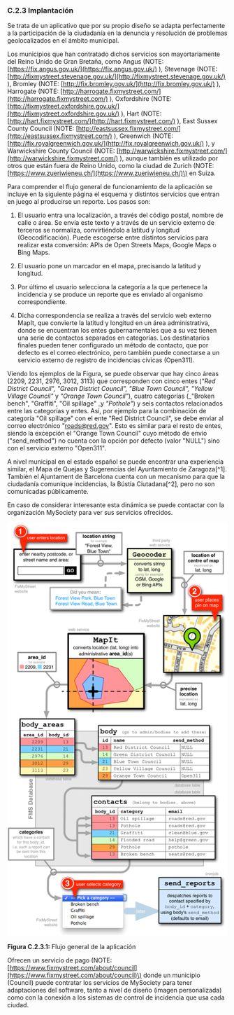 ### C.2.3 Implantación

Se trata de un aplicativo que por su propio diseño se adapta perfectamente a la participación de la ciudadanía en la denuncia y resolución de problemas geolocalizados en el ámbito municipal.

Los municipios que han contratado dichos servicios son mayortariamente  del Reino Unido de Gran Bretaña, como Angus \(NOTE:  [https://fix.angus.gov.uk/](https://fix.angus.gov.uk/) \), Stevenage \(NOTE:  [http://fixmystreet.stevenage.gov.uk/](http://fixmystreet.stevenage.gov.uk/) \), Bromley \(NOTE:  [http://fix.bromley.gov.uk/](http://fix.bromley.gov.uk/) \), Harrogate \(NOTE:  [http://harrogate.fixmystreet.com/](http://harrogate.fixmystreet.com/) \), Oxfordshire \(NOTE:  [http://fixmystreet.oxfordshire.gov.uk/](http://fixmystreet.oxfordshire.gov.uk/) \), Hart \(NOTE:  [http://hart.fixmystreet.com/](http://hart.fixmystreet.com/) \), East Sussex County Council \(NOTE:  [http://eastsussex.fixmystreet.com/](http://eastsussex.fixmystreet.com/) \), Greenwich \(NOTE:  [http://fix.royalgreenwich.gov.uk/](http://fix.royalgreenwich.gov.uk/) \), y Warwickshire County Council \(NOTE:  [http://warwickshire.fixmystreet.com/](http://warwickshire.fixmystreet.com/) \), aunque también es utilizado por otros que están fuera de Reino Unido, como la ciudad de Zurich \(NOTE:  [https://www.zueriwieneu.ch/](https://www.zueriwieneu.ch/)\) en Suiza.

Para comprender el flujo general de funcionamiento de la aplicación se incluye en la siguiente página el esquema y distintos servicios que entran en juego al producirse un reporte. Los pasos son:

1. El usuario entra una localización, a través del código postal, nombre de calle o área. Se envía este texto y a través de un servicio externo de terceros se normaliza, convirtiéndolo a latitud y longitud \(Geocodificación\). Puede escogerse entre distintos servicios para realizar esta conversión: APIs de Open Streets Maps, Google Maps o Bing Maps.

2. El usuario pone un marcador en el mapa, precisando la latitud y longitud.

3. Por último el usuario selecciona la categoría a la que pertenece la incidencia y se produce un reporte que es enviado al organismo correspondiente.

4. Dicha correspondencia se realiza a través del servicio web externo MapIt, que convierte la latitud y longitud en un área administrativa, donde se encuentran los entes gubernamentales que a su vez tienen una serie de contactos separados en categorías. Los destinatarios finales pueden tener configurado un método de contacto, que por defecto es el correo electrónico, pero también puede conectarse a un servicio externo de registro de incidencias cívicas \(Open311\).

Viendo los ejemplos de la Figura, se puede observar que hay cinco áreas \(2209, 2231, 2976, 3012, 3113\) que corresponden con cinco entes \(_"Red District Council", "Green District Council", "Blue Town Council", "Yellow Village Council"_ y _"Orange Town Council"_\), cuatro categorías \(_"Broken bench", "Graffiti", "Oil spillage" _y _"Pothole"_\) y seis contactos relacionados entre las categorías y entes. Así, por ejemplo para la combinación de categoría "Oil spillage" con el ente "Red District Council", se debe enviar al correo electrónico "roads@red.gov". Esto es similar para el resto de entes, siendo la excepción el "Orange Town Council" cuyo método de envío \("send\_method"\) no cuenta con la opción por defecto \(valor "NULL"\) sino con el servicio externo "Open311".

A nivel municipal en el estado español se puede encontrar una experiencia similar, el Mapa de Quejas y Sugerencias del Ayuntamiento de Zaragoza[^1]. También el Ajuntament de Barcelona cuenta con un mecanismo para que la ciudadanía comunique incidencias, la Bústia Ciutadana[^2], pero no son comunicadas públicamente.

En caso de considerar interesante esta dinámica se puede contactar con la organización MySociety para ver sus servicios ofrecidos.

![image alt text](image_1.png)

**Figura C.2.3.1:** Flujo general de la aplicación

Ofrecen un servicio de pago \(NOTE:  [https://www.fixmystreet.com/about/council](https://www.fixmystreet.com/about/council)\) donde un municipio \(Council\) puede contratar los servicios de MySociety para tener adaptaciones del software, tanto a nivel de diseño \(imagen personalizada\) como con la conexión a los sistemas de control de incidencia que usa cada ciudad. 


